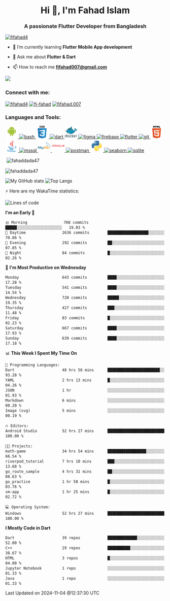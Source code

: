 <h1 align="center">Hi 👋, I'm Fahad Islam</h1>
<h3 align="center">A passionate Flutter Developer from Bangladesh</h3>

<p align="left"> <a href="https://twitter.com/fifahad4" target="blank"><img src="https://img.shields.io/twitter/follow/fifahad4?logo=twitter&style=for-the-badge" alt="fifahad4" /></a> </p>

- 🌱 I’m currently learning **Flutter Mobile App development**

- 💬 Ask me about **Flutter & Dart**

- 📫 How to reach me **fifahad007@gmail.com**

![](https://komarev.com/ghpvc/?username=Fahaddada47&color=blueviolet&style=for-the-badge)

<h3 align="left">Connect with me:</h3>
<p align="left">
<a href="https://twitter.com/fifahad4" target="blank"><img align="center" src="https://raw.githubusercontent.com/rahuldkjain/github-profile-readme-generator/master/src/images/icons/Social/twitter.svg" alt="fifahad4" height="30" width="40" /></a>
<a href="https://linkedin.com/in/fi-fahad" target="blank"><img align="center" src="https://raw.githubusercontent.com/rahuldkjain/github-profile-readme-generator/master/src/images/icons/Social/linked-in-alt.svg" alt="fi-fahad" height="30" width="40" /></a>
<a href="https://fb.com/fifahad.007" target="blank"><img align="center" src="https://raw.githubusercontent.com/rahuldkjain/github-profile-readme-generator/master/src/images/icons/Social/facebook.svg" alt="fifahad.007" height="30" width="40" /></a>
</p>

<h3 align="left">Languages and Tools:</h3>
<p align="left"> <a href="https://developer.android.com" target="_blank" rel="noreferrer"> <img src="https://raw.githubusercontent.com/devicons/devicon/master/icons/android/android-original-wordmark.svg" alt="android" width="40" height="40"/> </a> <a href="https://www.gnu.org/software/bash/" target="_blank" rel="noreferrer"> <img src="https://www.vectorlogo.zone/logos/gnu_bash/gnu_bash-icon.svg" alt="bash" width="40" height="40"/> </a> <a href="https://www.w3schools.com/css/" target="_blank" rel="noreferrer"> <img src="https://raw.githubusercontent.com/devicons/devicon/master/icons/css3/css3-original-wordmark.svg" alt="css3" width="40" height="40"/> </a> <a href="https://dart.dev" target="_blank" rel="noreferrer"> <img src="https://www.vectorlogo.zone/logos/dartlang/dartlang-icon.svg" alt="dart" width="40" height="40"/> </a> <a href="https://www.docker.com/" target="_blank" rel="noreferrer"> <img src="https://raw.githubusercontent.com/devicons/devicon/master/icons/docker/docker-original-wordmark.svg" alt="docker" width="40" height="40"/> </a> <a href="https://www.figma.com/" target="_blank" rel="noreferrer"> <img src="https://www.vectorlogo.zone/logos/figma/figma-icon.svg" alt="figma" width="40" height="40"/> </a> <a href="https://firebase.google.com/" target="_blank" rel="noreferrer"> <img src="https://www.vectorlogo.zone/logos/firebase/firebase-icon.svg" alt="firebase" width="40" height="40"/> </a> <a href="https://flutter.dev" target="_blank" rel="noreferrer"> <img src="https://www.vectorlogo.zone/logos/flutterio/flutterio-icon.svg" alt="flutter" width="40" height="40"/> </a> <a href="https://git-scm.com/" target="_blank" rel="noreferrer"> <img src="https://www.vectorlogo.zone/logos/git-scm/git-scm-icon.svg" alt="git" width="40" height="40"/> </a> <a href="https://www.w3.org/html/" target="_blank" rel="noreferrer"> <img src="https://raw.githubusercontent.com/devicons/devicon/master/icons/html5/html5-original-wordmark.svg" alt="html5" width="40" height="40"/> </a> <a href="https://www.java.com" target="_blank" rel="noreferrer"> <img src="https://raw.githubusercontent.com/devicons/devicon/master/icons/java/java-original.svg" alt="java" width="40" height="40"/> </a> <a href="https://www.microsoft.com/en-us/sql-server" target="_blank" rel="noreferrer"> <img src="https://www.svgrepo.com/show/303229/microsoft-sql-server-logo.svg" alt="mssql" width="40" height="40"/> </a> <a href="https://www.mysql.com/" target="_blank" rel="noreferrer"> <img src="https://raw.githubusercontent.com/devicons/devicon/master/icons/mysql/mysql-original-wordmark.svg" alt="mysql" width="40" height="40"/> </a> <a href="https://www.oracle.com/" target="_blank" rel="noreferrer"> <img src="https://raw.githubusercontent.com/devicons/devicon/master/icons/oracle/oracle-original.svg" alt="oracle" width="40" height="40"/> </a> <a href="https://postman.com" target="_blank" rel="noreferrer"> <img src="https://www.vectorlogo.zone/logos/getpostman/getpostman-icon.svg" alt="postman" width="40" height="40"/> </a> <a href="https://www.python.org" target="_blank" rel="noreferrer"> <img src="https://raw.githubusercontent.com/devicons/devicon/master/icons/python/python-original.svg" alt="python" width="40" height="40"/> </a> <a href="https://seaborn.pydata.org/" target="_blank" rel="noreferrer"> <img src="https://seaborn.pydata.org/_images/logo-mark-lightbg.svg" alt="seaborn" width="40" height="40"/> </a> <a href="https://www.sqlite.org/" target="_blank" rel="noreferrer"> <img src="https://www.vectorlogo.zone/logos/sqlite/sqlite-icon.svg" alt="sqlite" width="40" height="40"/> </a> </p>

<p>&nbsp;<img align="center" src="https://github-readme-stats.vercel.app/api?username=fahaddada47&show_icons=true&locale=en" alt="fahaddada47" /></p>

<p><img align="center" src="https://github-readme-streak-stats.herokuapp.com/?user=fahaddada47&theme=dark" alt="fahaddada47" /></p>


![My GitHub stats](https://github-readme-stats.vercel.app/api?username=Fahaddada47&show_icons=true&theme=radical)
![Top Langs](https://github-readme-stats.vercel.app/api/top-langs/?username=Fahaddada47&layout=donut)


⚡ Here are my WakaTime statistics:

<!--START_SECTION:waka-->
![Lines of code](https://img.shields.io/badge/From%20Hello%20World%20I%27ve%20Written-1.4%20million%20lines%20of%20code-blue)

**I'm an Early 🐤** 

```text
🌞 Morning                708 commits         █████░░░░░░░░░░░░░░░░░░░░   19.03 % 
🌆 Daytime                2636 commits        ██████████████████░░░░░░░   70.86 % 
🌃 Evening                292 commits         ██░░░░░░░░░░░░░░░░░░░░░░░   07.85 % 
🌙 Night                  84 commits          █░░░░░░░░░░░░░░░░░░░░░░░░   02.26 % 
```
📅 **I'm Most Productive on Wednesday** 

```text
Monday                   643 commits         ████░░░░░░░░░░░░░░░░░░░░░   17.28 % 
Tuesday                  541 commits         ████░░░░░░░░░░░░░░░░░░░░░   14.54 % 
Wednesday                720 commits         █████░░░░░░░░░░░░░░░░░░░░   19.35 % 
Thursday                 427 commits         ███░░░░░░░░░░░░░░░░░░░░░░   11.48 % 
Friday                   83 commits          █░░░░░░░░░░░░░░░░░░░░░░░░   02.23 % 
Saturday                 667 commits         ████░░░░░░░░░░░░░░░░░░░░░   17.93 % 
Sunday                   639 commits         ████░░░░░░░░░░░░░░░░░░░░░   17.18 % 
```


📊 **This Week I Spent My Time On** 

```text
💬 Programming Languages: 
Dart                     48 hrs 56 mins      ███████████████████████░░   93.28 % 
YAML                     2 hrs 13 mins       █░░░░░░░░░░░░░░░░░░░░░░░░   04.26 % 
JSON                     1 hr                ░░░░░░░░░░░░░░░░░░░░░░░░░   01.93 % 
Markdown                 6 mins              ░░░░░░░░░░░░░░░░░░░░░░░░░   00.20 % 
Image (svg)              5 mins              ░░░░░░░░░░░░░░░░░░░░░░░░░   00.19 % 

🔥 Editors: 
Android Studio           52 hrs 27 mins      █████████████████████████   100.00 % 

🐱‍💻 Projects: 
math-game                34 hrs 54 mins      █████████████████░░░░░░░░   66.54 % 
riverpod_tutorial        7 hrs 10 mins       ███░░░░░░░░░░░░░░░░░░░░░░   13.68 % 
go_route_sample          4 hrs 31 mins       ██░░░░░░░░░░░░░░░░░░░░░░░   08.63 % 
go_practice              1 hr 58 mins        █░░░░░░░░░░░░░░░░░░░░░░░░   03.76 % 
sm-app                   1 hr 25 mins        █░░░░░░░░░░░░░░░░░░░░░░░░   02.72 % 

💻 Operating System: 
Windows                  52 hrs 27 mins      █████████████████████████   100.00 % 
```

**I Mostly Code in Dart** 

```text
Dart                     39 repos            █████████████░░░░░░░░░░░░   52.00 % 
C++                      29 repos            ██████████░░░░░░░░░░░░░░░   38.67 % 
HTML                     3 repos             █░░░░░░░░░░░░░░░░░░░░░░░░   04.00 % 
Jupyter Notebook         1 repo              ░░░░░░░░░░░░░░░░░░░░░░░░░   01.33 % 
Java                     1 repo              ░░░░░░░░░░░░░░░░░░░░░░░░░   01.33 % 
```




 Last Updated on 2024-11-04 @12:37:30 UTC
<!--END_SECTION:waka-->
